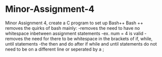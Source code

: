 # Minor-Assignment-4
Minor Assignment 4, create a C program to set up Bash++
Bash ++ removes the quirks of bash mainly:
  -removes the need to have no whitespace inbetween assignment statements
    -ex. num = 4 is valid
  -removes the need for there to be whitespace in the brackets of if, while, until statements
  -the then and do after if while and until statements do not need to be on a different line or seperated by a ;
